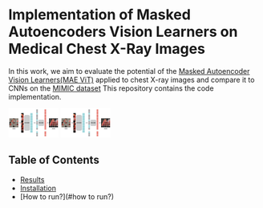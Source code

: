 # Implementation of Masked Autoencoders Vision Learners on Medical Chest X-Ray Images


In this work, we aim to evaluate the potential of the [Masked Autoencoder Vision Learners(MAE ViT)](https://arxiv.org/abs/2111.06377) applied to chest X-ray images and compare it to CNNs on the [MIMIC dataset](https://physionet.org/content/mimic-cxr-jpg/2.0.0/)
This repository contains the code implementation.


<p float="left">
  <img src="/mae_mimic/assets/imgs/mae-architecture.png" width="100" />
  <img src="/mae_mimic/assets/imgs/mae-architecture.png" width="100" /> 
</p>

## Table of Contents

- [Results](#results)
- [Installation](#installation)
- [How to run?](#how to run?)
